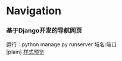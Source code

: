 # Navigation
### 基于Django开发的导航网页


运行：python manage.py runserver 域名:端口<br>
[plain]
[样式预览](https://bklooo.github.io/ "点击前往")
